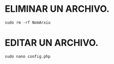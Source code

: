 # ELIMINAR UN ARCHIVO.  

``` sudo rm -rf NomArxiu ```  

# EDITAR UN ARCHIVO.  

``` sudo nano config.php ```  


# 
